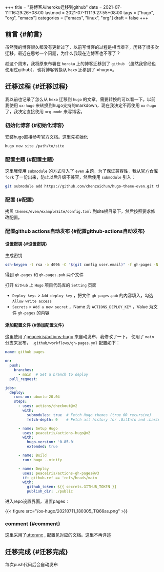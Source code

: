 +++
title = "将博客从heroku迁移到github"
date = 2021-07-11T16:29:26+08:00
lastmod = 2021-07-11T19:27:55+08:00
tags = ["hugo", "org", "emacs"]
categories = ["emacs", "linux", "org"]
draft = false
+++

## 前言 {#前言}

虽然我的博客很久都没有更新过了，以前写博客的过程是相当艰辛，历经了很多次迁移。最近在思考一个问题，为什么我现在连博客也不写了？

趁这个周末，我将原来布署在 `heroku` 上的博客迁移到了 `github` （虽然我曾经也使用过github），也将博客转换从 `hexo` 迁移到了  =hugo=。


## 迁移过程 {#迁移过程}

我以前也记录了怎么从 `hexo` 迁移到 `hugo` 的文章，需要转换的可以看一下。以前我使用 `ox-hugo` 来转换到hugo支持的markdown，现在我决定不再使用 `ox-hugo` 了，我决定直接使用 `org-mode` 来写博客。


### 初始化博客 {#初始化博客}

安装hugo直接参考官方文档。这里先初始化

```sh
hugo new site /path/to/site
```


### 配置主题 {#配置主题}

这里我使用 `submodule` 的方式引入了 `even` 主题，为了保证兼容性，我从[官方](https://github.com/olOwOlo/hugo-theme-even)仓库 `fork` 了一份出来，防止以后升级不兼容，然后使用 `submodule` 引入：

```sh
git submodule add https://github.com/chenzaichun/hugo-theme-even.git themes/even
```


### 配置 {#配置}

拷贝  `themes/even/exampleSite/config.toml` 到site根目录下，然后按照要求修改配置。


### 配置github actions自动发布 {#配置github-actions自动发布}


#### 设置密钥 {#设置密钥}

生成密钥

```sh
ssh-keygen -t rsa -b 4096 -C "$(git config user.email)" -f gh-pages -N ""
```

得到 `gh-pages` 和 `gh-pages.pub` 两个文件

打开 `GitHub` 上 `Hugo` 项目代码库的 `Setting` 页面

-   `Deploy keys` > `Add deploy key` ，把文件 `gh-pages.pub` 的内容填入，勾选 `Allow write access`
-   `Secrets` > `Add a new secret` ，Name 为 `ACTIONS_DEPLOY_KEY` ，Value 为文件 `gh-pages` 的内容


#### 添加配置文件 {#添加配置文件}

这里使用了[peaceiris/actions-hugo](https://github.com/peaceiris/actions-hugo) 来自动发布，我修改了一下， 使用了 `main` 分支来发布， `.github/workflows/gh-pages.yml` 配置如下：

```yaml
name: github pages

on:
  push:
    branches:
      - main  # Set a branch to deploy
  pull_request:

jobs:
  deploy:
    runs-on: ubuntu-20.04
    steps:
      - uses: actions/checkout@v2
        with:
          submodules: true  # Fetch Hugo themes (true OR recursive)
          fetch-depth: 0    # Fetch all history for .GitInfo and .Lastmod

      - name: Setup Hugo
        uses: peaceiris/actions-hugo@v2
        with:
          hugo-version: '0.85.0'
          extended: true

      - name: Build
        run: hugo --minify

      - name: Deploy
        uses: peaceiris/actions-gh-pages@v3
        if: github.ref == 'refs/heads/main
        with:
          github_token: ${{ secrets.GITHUB_TOKEN }}
          publish_dir: ./public
```

进入repo设置界面，设置pages：

{{< figure src="/ox-hugo/20210711_180305_TQ66as.png" >}}


### comment {#comment}

这里采用了[utteranc](https://utteranc.es/?installation%5Fid=18211811&setup%5Faction=install) , 配置见对应的文档。这里不再详述


## 迁移完成 {#迁移完成}

每次push代码后会自动发布
